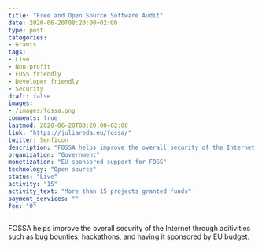 ```yaml
---
title: "Free and Open Source Software Audit"
date: 2020-06-20T08:20:00+02:00
type: post
categories:
- Grants
tags:
- Live
- Non-profit
- FOSS friendly
- Developer friendly
- Security
draft: false
images:
- /images/fossa.png
comments: true
lastmod: 2020-06-20T08:20:00+02:00
link: "https://juliareda.eu/fossa/"
twitter: Senficon
description: "FOSSA helps improve the overall security of the Internet through activities such as bug bounties, hackathons, and having it sponsored by EU budget."
organization: "Government"
monetization: "EU sponsored support for FOSS"
technology: "Open source"
status: "Live"
activity: "15"
activity_text: "More than 15 projects granted funds"
payment_services: ""
fee: "0"
---
```


FOSSA helps improve the overall security of the Internet through acitivities such as bug bounties, hackathons, and having it sponsored by EU budget.<!--more-->

